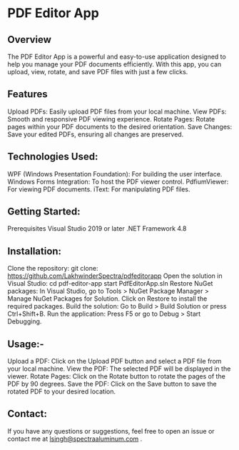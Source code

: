 # PDF Editor App
## Overview
The PDF Editor App is a powerful and easy-to-use application designed to help you manage your PDF documents efficiently. With this app, you can upload, view, rotate, and save PDF files with just a few clicks.

## Features
Upload PDFs: Easily upload PDF files from your local machine.
View PDFs: Smooth and responsive PDF viewing experience.
Rotate Pages: Rotate pages within your PDF documents to the desired orientation.
Save Changes: Save your edited PDFs, ensuring all changes are preserved.

## Technologies Used: 
WPF (Windows Presentation Foundation): For building the user interface.
Windows Forms Integration: To host the PDF viewer control.
PdfiumViewer: For viewing PDF documents.
iText: For manipulating PDF files.

## Getting Started: 
Prerequisites
Visual Studio 2019 or later
.NET Framework 4.8

## Installation: 
Clone the repository:
git clone: https://github.com/LakhwinderSpectra/pdfeditorapp
Open the solution in Visual Studio:
cd pdf-editor-app
start PdfEditorApp.sln
Restore NuGet packages:
In Visual Studio, go to Tools > NuGet Package Manager > Manage NuGet Packages for Solution.
Click on Restore to install the required packages.
Build the solution:
Go to Build > Build Solution or press Ctrl+Shift+B.
Run the application:
Press F5 or go to Debug > Start Debugging.

## Usage:- 
Upload a PDF:
Click on the Upload PDF button and select a PDF file from your local machine.
View the PDF:
The selected PDF will be displayed in the viewer.
Rotate Pages:
Click on the Rotate button to rotate the pages of the PDF by 90 degrees.
Save the PDF:
Click on the Save button to save the rotated PDF to your desired location.

## Contact:
If you have any questions or suggestions, feel free to open an issue or contact me at lsingh@spectraaluminum.com .
